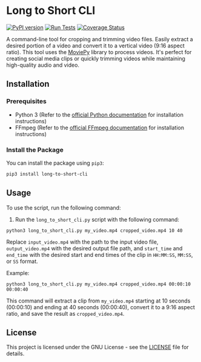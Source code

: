 # Long to Short CLI
[![PyPI version](https://badge.fury.io/py/long-to-short-cli.svg)](https://badge.fury.io/py/long-to-short-cli)
[![Run Tests](https://github.com/bimsonz/long-to-short-cli/actions/workflows/test.yml/badge.svg)](https://github.com/bimsonz/long-to-short-cli/actions/workflows/test.yml)
[![Coverage Status](https://coveralls.io/repos/github/bimsonz/long-to-short-cli/badge.svg?branch=main)](https://coveralls.io/github/bimsonz/long-to-short-cli?branch=main)

A command-line tool for cropping and trimming video files. Easily extract a desired portion of a video and convert it to a vertical video (9:16 aspect ratio). This tool uses the [MoviePy](https://zulko.github.io/moviepy/) library to process videos. It's perfect for creating social media clips or quickly trimming videos while maintaining high-quality audio and video.

## Installation

### Prerequisites

- Python 3 (Refer to the [official Python documentation](https://www.python.org/downloads/) for installation instructions)
- FFmpeg (Refer to the [official FFmpeg documentation](https://ffmpeg.org/download.html) for installation instructions)

### Install the Package


You can install the package using `pip3`:

```bash
pip3 install long-to-short-cli
```


## Usage

To use the script, run the following command:

1. Run the `long_to_short_cli.py` script with the following command:

```
python3 long_to_short_cli.py my_video.mp4 cropped_video.mp4 10 40
```

Replace `input_video.mp4` with the path to the input video file, `output_video.mp4` with the desired output file path, and `start_time` and `end_time` with the desired start and end times of the clip in `HH:MM:SS`, `MM:SS`, or `SS` format.

Example:

```
python3 long_to_short_cli.py my_video.mp4 cropped_video.mp4 00:00:10 00:00:40
```

This command will extract a clip from `my_video.mp4` starting at 10 seconds (00:00:10) and ending at 40 seconds (00:00:40), convert it to a 9:16 aspect ratio, and save the result as `cropped_video.mp4`.

## License

This project is licensed under the GNU License - see the [LICENSE](LICENSE) file for details.

